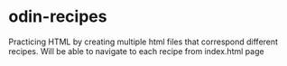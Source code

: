 # odin-recipes
Practicing HTML by creating multiple html files that correspond different recipes. Will be able to navigate to each recipe from index.html page